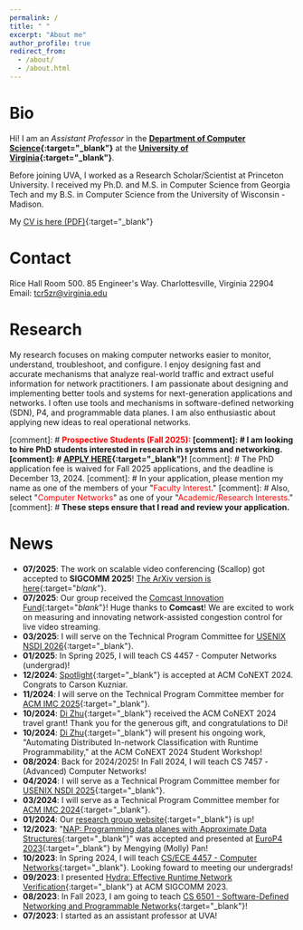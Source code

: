 ```yaml
---
permalink: /
title: " "
excerpt: "About me"
author_profile: true
redirect_from: 
  - /about/
  - /about.html
---
```


# Bio
Hi! I am an _Assistant Professor_ in the <b>[Department of Computer
Science](https://engineering.virginia.edu/departments/computer-science){:target="_blank"}</b> at the <b>[University of Virginia](https://www.virginia.edu){:target="_blank"}</b>.

Before joining UVA, I worked as a Research Scholar/Scientist at Princeton
University. I received my Ph.D. and M.S. in Computer Science from Georgia Tech
and my B.S. in Computer Science from the University of Wisconsin - Madison. 

My [CV is here (PDF)](../files/HyojoonKim_CV.pdf){:target="_blank"}

# Contact
Rice Hall Room 500. 85 Engineer's Way. Charlottesville, Virginia 22904\
Email: tcr5zr@virginia.edu

# Research
My research focuses on making computer networks easier to monitor,
understand, troubleshoot, and configure. I enjoy designing fast and
accurate mechanisms that analyze real-world traffic and extract
useful information for network practitioners.  I am passionate about
designing and implementing better tools and systems for
next-generation applications and networks.  I often use tools and
mechanisms in software-defined networking (SDN), P4, and
programmable data planes. 
I am also enthusiastic about applying new ideas to real operational
networks.
 
[comment]: # <b><font color="red">Prospective Students (Fall 2025):</font>
[comment]: # I am looking to hire PhD students interested in research in systems and networking.
[comment]: # [APPLY HERE](https://engineering.virginia.edu/department/computer-science/academics/graduate-programs/phd-computer-science){:target="_blank"}!</b>
[comment]: # The PhD application fee is waived for Fall 2025 applications, and the deadline is December 13, 2024. 
[comment]: # In your application, please mention my name as one of the members of your "<font color="red">Faculty Interest</font>." 
[comment]: # Also, select "<font color="red">Computer Networks</font>" as one of your "<font color="red">Academic/Research Interests</font>." 
[comment]: # <b>These steps ensure that I read and review your application.</b>

# News
  - <b>07/2025</b>: The work on scalable video conferencing (Scallop) got accepted to **SIGCOMM 2025**! 
[The ArXiv version is here](https://arxiv.org/abs/2503.11649){:target="_blank_"}.
  - <b>07/2025</b>: Our group received the [Comcast Innovation Fund](https://innovationfund.comcast.com){:target="_blank_"}!
Huge thanks to **Comcast**! 
We are excited to work on measuring and innovating network-assisted congestion control for live video streaming.
  - <b>03/2025</b>: I will serve on the Technical Program Committee for [USENIX NSDI 2026](https://www.usenix.org/conference/nsdi26/call-for-papers){:target="_blank"}.
  - <b>01/2025</b>: In Spring 2025, I will teach CS 4457 - Computer Networks (undergrad)! 
  - <b>12/2024</b>: [Spotlight](https://dl.acm.org/doi/10.1145/3709373){:target="_blank"} is accepted at ACM CoNEXT 2024. Congrats to Carson Kuzniar. 
  - <b>11/2024</b>: I will serve on the Technical Program Committee member for [ACM IMC 2025](https://conferences.sigcomm.org/imc/2025/){:target="_blank"}.
  - <b>10/2024</b>: [Di Zhu](https://zhudi217.github.io/){:target="_blank"} received the ACM CoNEXT 2024 travel grant! Thank you for the generous gift, and congratulations to Di! 
  - <b>10/2024</b>: [Di Zhu](https://zhudi217.github.io/){:target="_blank"} will present his ongoing work, "Automating Distributed In-network Classification with Runtime Programmability," at the ACM CoNEXT 2024 Student Workshop!
  - <b>08/2024</b>: Back for 2024/2025! In Fall 2024, I will teach CS 7457 - (Advanced) Computer Networks! 
  - <b>04/2024</b>: I will serve as a Technical Program Committee member for [USENIX NSDI 2025](https://www.usenix.org/conference/nsdi25){:target="_blank"}.
  - <b>03/2024</b>: I will serve as a Technical Program Committee member for [ACM IMC 2024](https://conferences.sigcomm.org/imc/2024/){:target="_blank"}.
  - <b>01/2024</b>: Our [research group website](https://networkmech.github.io){:target="_blank"} is up!
  - <b>12/2023</b>: "[NAP: Programming data planes with Approximate Data Structures](https://dl.acm.org/doi/10.1145/3630047.3630196){:target="_blank"}" was accepted and presented at [EuroP4 2023](https://opennetworking.org/events/euro-p4-2023/){:target="_blank"} by Mengying (Molly) Pan!
  - <b>10/2023</b>: In Spring 2024, I will teach [CS/ECE 4457 - Computer Networks](https://hyojoonkim.com/cs4457/){:target="_blank"}. Looking foward to meeting our undergrads!
  - <b>09/2023</b>: I presented [Hydra: Effective Runtime Network Verification](https://dl.acm.org/doi/10.1145/3603269.3604856){:target="_blank"} at ACM SIGCOMM 2023.
  - <b>08/2023</b>: In Fall 2023, I am going to teach [CS 6501 - Software-Defined Networking and Programmable Networks](https://hyojoonkim.com/cs6501-sdn/){:target="_blank"}!
  - <b>07/2023</b>: I started as an assistant professor at UVA!

